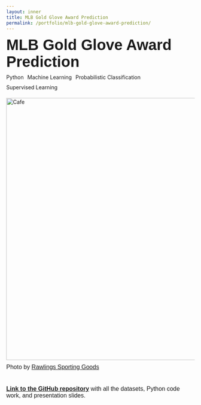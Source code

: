 ```yaml
---
layout: inner
title: MLB Gold Glove Award Prediction
permalink: /portfolio/mlb-gold-glove-award-prediction/
---
```


<div class="container" style="margin-top: 10px;">

  <!-- Title Section -->
  <div class="row">
    <div class="col-12">
      <div style="font-size:40px; font-family: 'Source Sans 3', sans-serif; font-weight: bold; margin-bottom: 10px;">
        MLB Gold Glove Award Prediction
      </div>
    </div>
  </div>

  <!-- Tags Section -->
  <div class="row" style="margin-bottom: 20px;">
    <div class="col-12">
      <div class="tags-container" style="display: flex; gap: 10px; flex-wrap: wrap;">
        <span class="tag ms-excel">Python</span>
        <span class="tag vba">Machine Learning</span>
        <span class="tag macros">Probabilistic Classification</span>
        <span class="tag linear-programming">Supervised Learning</span>
      </div>
    </div>
  </div>

  <!-- Image Section -->
  <div class="row" style="margin-bottom: 10px;">
    <div class="col-12">
      <img src="{{ site.baseurl }}/mlb-gold-glove-award-prediction/gold-glove-header.jpg" alt="Cafe" class="img-fluid" style="max-width: 100%; width: 700px; display: block;">
    </div>
  </div>
</div>
<div style="font-size:16px; font-family: 'Source Sans 3', sans-serif; margin-bottom: 40px;">Photo by <a href="https://www.rawlings.com/gold-glove-criteria.html" style="font-size:16px; font-family: 'Source Sans 3', sans-serif;">Rawlings Sporting Goods</a></div>

<div style="font-size:16px; font-family: 'Source Sans 3', sans-serif;"><strong><a href="https://github.com/yejinannachoi/mlb-gold-glove-award-prediction" style="font-size:16px; font-family: 'Source Sans 3', sans-serif;">Link to the GitHub repository</a></strong> with all the datasets, Python code work, and presentation slides.</div>
